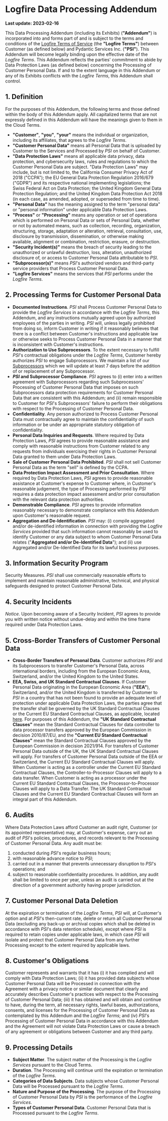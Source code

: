 # Logfire Data Processing Addendum

**Last update: 2023-02-16**

This Data Processing Addendum (including its Exhibits) (**"Addendum"**) is incorporated into and forms part of and is
subject to the terms and conditions of the [Logfire Terms of Service](terms_of_service.md) (the **"Logfire Terms"**)
between Customer (as defined below) and Pydantic Services Inc. (**"PSI"**). This Addendum will
become legally binding upon the effective date of the _Logfire Terms_. This Addendum reflects the parties' commitment to
abide by Data Protection Laws (as defined below) concerning the Processing of Customer Personal Data. If and to the
extent language in this Addendum or any of its Exhibits conflicts with the _Logfire Terms_, this Addendum shall control.

## 1. Definition

For the purposes of this Addendum, the following terms and those defined within the body of this Addendum apply. All
capitalized terms that are not expressly defined in this Addendum will have the meanings given to them in the Cloud
Terms.

* **"Customer"**, **"you"**, **"your"** means the individual or organization, including its affiliates, that
  agrees to the _Logfire Terms_.
* **"Customer Personal Data"** means all Personal Data that is uploaded by Customer to the Services and Processed by
  _PSI_ on behalf of Customer.
* **"Data Protection Laws"** means all applicable data privacy, data protection, and cybersecurity laws, rules and
  regulations to which the Customer Personal Data are subject. "Data Protection Laws" may include, but is not limited
  to, the California Consumer Privacy Act of 2018 ("CCPA"); the EU General Data Protection Regulation 2016/679
  ("GDPR") and its respective national implementing legislations; the Swiss Federal Act on Data Protection; the United
  Kingdom General Data Protection Regulation; and the United Kingdom Data Protection Act 2018 (in each case, as
  amended, adopted, or superseded from time to time).
* **"Personal Data"** has the meaning assigned to the term "personal data" or "personal information" under applicable
  Data Protection Laws.
* **"Process"** or **"Processing"** means any operation or set of operations which is performed on Personal Data or
  sets of Personal Data, whether or not by automated means, such as collection, recording, organization, structuring,
  storage, adaptation or alteration, retrieval, consultation, use, disclosure by transmission, dissemination, or
  otherwise making available, alignment or combination, restriction, erasure, or destruction.
* **"Security Incident(s)"** means the breach of security leading to the unauthorized or unlawful destruction, loss,
  alteration, unauthorized disclosure of, or access to Customer Personal Data attributable to _PSI_.
* **"Subprocessor(s)"** means _PSI_'s authorized vendors and third-party service providers that Process Customer
  Personal Data.
* **"Logfire Services"** means the services that _PSI_ performs under the _Logfire Terms_.

## 2. Processing Terms for Customer Personal Data

* **Documented Instructions**. _PSI_ shall Process Customer Personal Data to provide the
  _Logfire Services_ in accordance with the _Logfire Terms_, this Addendum, and any instructions mutually agreed upon by authorized
  employees of the parties in writing. _PSI_ will, unless legally prohibited from doing so, inform Customer in
  writing if it reasonably believes that there is a conflict between Customer's instructions and applicable law or
  otherwise seeks to Process Customer Personal Data in a manner that is inconsistent with Customer's instructions.
* **Authorization to Use Subprocessors**. To the extent necessary to fulfill _PSI_'s contractual
  obligations under the _Logfire Terms_, Customer hereby authorizes _PSI_ to engage Subprocessors. We maintain a list
  of our [Subprocessors](cloud_subprocessors.md) which we will update
  at least 7 days before the addition of or replacement of any Subprocessor.
* **_PSI_ and Subprocessor Compliance**. _PSI_ agrees to (i) enter into a written agreement with
  Subprocessors regarding such Subprocessors' Processing of Customer Personal Data that imposes on such Subprocessors
  data protection requirements for Customer Personal Data that are consistent with this Addendum; and (ii) remain
  responsible to Customer for _PSI_'s Subprocessors' failure to perform their obligations with respect to the
  Processing of Customer Personal Data.
* **Confidentiality**. Any person authorized to Process Customer Personal Data must contractually agree to
  maintain the confidentiality of such information or be under an appropriate statutory obligation of confidentiality.
* **Personal Data Inquiries and Requests**. Where required by Data Protection Laws, _PSI_ agrees to
  provide reasonable assistance and comply with reasonable instructions from Customer related to any requests from
  individuals exercising their rights in Customer Personal Data granted to them under Data Protection Laws.
* **Sale of Customer Personal Data Prohibited**. _PSI_ shall not sell Customer Personal Data as the term
  "sell" is defined by the CCPA.
* **Data Protection Impact Assessment and Prior Consultation**. Where required by Data Protection Laws,
  _PSI_ agrees to provide reasonable assistance at Customer's expense to Customer where, in Customer's reasonable
  judgement, the type of Processing performed by _PSI_ requires a data protection impact assessment and/or prior
  consultation with the relevant data protection authorities.
* **Demonstrable Compliance**. _PSI_ agrees to provide information reasonably necessary to demonstrate
  compliance with this Addendum upon Customer's reasonable request.
* **Aggregation and De-Identification**. _PSI_ may: (i) compile aggregated and/or de-identified
  information in connection with providing the _Logfire Services_ provided that such information cannot reasonably be
  used to identify Customer or any data subject to whom Customer Personal Data relates ("**Aggregated and/or
  De-Identified Data**"); and (ii) use Aggregated and/or De-Identified Data for its lawful business purposes.

## 3. Information Security Program

Security Measures. _PSI_ shall use commercially reasonable efforts to implement and maintain reasonable
administrative, technical, and physical safeguards designed to protect Customer Personal Data.

## 4. Security Incidents

_Notice_. Upon becoming aware of a Security Incident, _PSI_ agrees to provide you with written
notice without undue-delay and within the time frame required under Data Protection Laws.

## 5. Cross-Border Transfers of Customer Personal Data

* **Cross-Border Transfers of Personal Data**. Customer authorizes _PSI_ and its Subprocessors to
  transfer Customer's Personal Data, across international borders, including from the European Economic Area,
  Switzerland, and/or the United Kingdom to the United States.
* **EEA, Swiss, and UK Standard Contractual Clauses**. If Customer Personal Data originating in the European
  Economic Area (**"EEA"**), Switzerland, and/or the United Kingdom is transferred by Customer to _PSI_ in a
  country that has not been found to provide an adequate level of protection under applicable Data Protection Laws,
  the parties agree that the transfer shall be governed by the UK Standard Contractual Clauses or the Current EU
  Standard Contractual Clauses, as applicable, located [here](standard_contractual_clauses.md). For
  purposes of this Addendum, the **"UK Standard Contractual Clauses"** mean the Standard Contractual Clauses for data
  controller to data processor transfers approved by the European Commission in decision 2010/87/EU, and the
  **"Current EU Standard Contractual Clauses"** mean the Standard Contractual Clauses approved by the European
  Commission in decision 2021/914. For transfers of Customer Personal Data outside of the UK, the UK Standard
  Contractual Clauses will apply. For transfers of Customer Personal Data outside of the EEA or Switzerland, the
  Current EU Standard Contractual Clauses will apply. When Customer is acting as a controller under the Current EU
  Standard Contractual Clauses, the Controller-to-Processor Clauses will apply to a data transfer. When Customer is
  acting as a processor under the Current EU Standard Contractual Clauses, the Processor-to-Processor Clauses will
  apply to a Data Transfer. The UK Standard Contractual Clauses and the Current EU Standard Contractual Clauses will
  form an integral part of this Addendum.

## 6. Audits

Where Data Protection Laws afford Customer an audit right, Customer (or its appointed representative) may, at Customer's
expense, carry out an audit of _PSI_'s policies, procedures, and records relevant to the Processing of Customer
Personal Data. Any audit must be:

1. conducted during _PSI_'s regular business hours;
2. with reasonable advance notice to _PSI_;
3. carried out in a manner that prevents unnecessary disruption to _PSI_'s operations; and
4. subject to reasonable confidentiality procedures. In addition, any audit shall be limited to once per year, unless
   an audit is carried out at the direction of a government authority having proper jurisdiction.

## 7. Customer Personal Data Deletion

At the expiration or termination of the _Logfire Terms_, _PSI_ will, at Customer's option and at _PSI_'s
then-current rate, delete or return all Customer Personal Data (excluding any back-up or archival copies which shall be
deleted in accordance with _PSI_'s data retention schedule), except where _PSI_ is required to retain copies
under applicable laws, in which case _PSI_ will isolate and protect that Customer Personal Data from any further
Processing except to the extent required by applicable laws.

## 8. Customer's Obligations

Customer represents and warrants that it has (i) it has complied and will comply with Data Protection Laws; (ii) it has
provided data subjects whose Customer Personal Data will be Processed in connection with the Agreement with a privacy
notice or similar document that clearly and accurately describes Customer's practices with respect to the Processing of
Customer Personal Data; (iii) it has obtained and will obtain and continue to have, during the term, all necessary
rights, lawful bases, authorizations, consents, and licenses for the Processing of Customer Personal Data as
contemplated by this Addendum and the _Logfire Terms_; and (iv) _PSI_'s Processing of Customer Personal Data in
accordance with this Addendum and the Agreement will not violate Data Protection Laws or cause a breach of any agreement
or obligations between Customer and any third party.

## 9. Processing Details

* **Subject Matter**. The subject matter of the Processing is the _Logfire Services_ pursuant to the Cloud Terms.
* **Duration**. The Processing will continue until the expiration or termination of the _Logfire Terms_.
* **Categories of Data Subjects**. Data subjects whose Customer Personal Data will be Processed pursuant to
  the _Logfire Terms_.
* **Nature and Purpose of the Processing**. The purpose of the Processing of Customer Personal Data by
  _PSI_ is the performance of the _Logfire Services_.
* **Types of Customer Personal Data**. Customer Personal Data that is Processed pursuant to the _Logfire Terms_.
